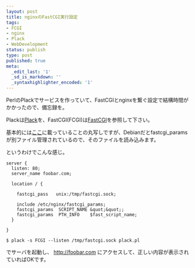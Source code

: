 ```yaml
---
layout: post
title: nginxのFastCGI実行設定
tags:
- FCGI
- nginx
- Plack
- WebDevelopment
status: publish
type: post
published: true
meta:
  _edit_last: '1'
  _sd_is_markdown: ''
  _syntaxhighlighter_encoded: '1'
---
```

PerlのPlackでサービスを作っていて、FastCGIとnginxを繋ぐ設定で結構時間がかかったので、備忘録を。


Plackは<a href="http://plackperl.org/" title="Plack" target="_blank">Plack</a>を、FastCGI(FCGI)は<a href="http://test.fastcgi.com/drupal/" target="_blank">FastCGI</a>を参照して下さい。


基本的には<a href="http://search.cpan.org/~miyagawa/Plack-0.9986/lib/Plack/Handler/FCGI.pm" target="_blank">ここ</a>に載っていることの丸写しですが、Debianだとfastcgi_paramsが別ファイル管理されているので、そのファイルを読み込みます。

というわけでこんな感じ。

```
server {
  listen: 80;
  server_name foobar.com;

  location / {

    fastcgi_pass   unix:/tmp/fastcgi.sock;

    include /etc/nginx/fastcgi_params;
    fastcgi_params  SCRIPT_NAME &quot;&quot;;
    fastcgi_params  PTH_INFO    $fast_script_name;
  }

}
```

```
$ plack -s FCGI --listen /tmp/fastcgi.sock plack.pl
```
でサーバを起動し、
http://foobar.com にアクセスして、正しい内容が表示されていればOKです。
